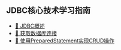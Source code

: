 
## JDBC核心技术学习指南

- [🔖  JDBC概述](book/JdbcBaseInfo.md)
- [🔖  获取数据库连接](book/GetConnection.md)
- [🔖  使用PreparedStatement实现CRUD操作](book/PreparedStatement.md)

